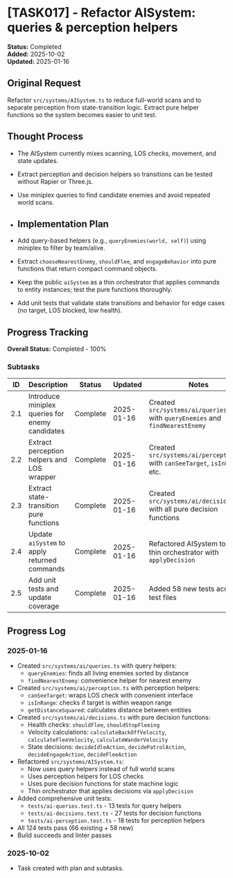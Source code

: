 # [TASK017] - Refactor AISystem: queries & perception helpers

**Status:** Completed  
**Added:** 2025-10-02  
**Updated:** 2025-01-16

## Original Request

Refactor `src/systems/AISystem.ts` to reduce full-world scans and to separate perception from state-transition logic.
Extract pure helper functions so the system becomes easier to unit test.

## Thought Process

- The AISystem currently mixes scanning, LOS checks, movement, and state updates.
- Extract perception and decision helpers so transitions can be tested without Rapier or Three.js.
- Use miniplex queries to find candidate enemies and avoid repeated world scans.

- ## Implementation Plan

- Add query-based helpers (e.g., `queryEnemies(world, self)`) using miniplex to filter by team/alive.
- Extract `chooseNearestEnemy`, `shouldFlee`, and `engageBehavior` into pure functions that return compact command objects.
- Keep the public `aiSystem` as a thin orchestrator that applies commands to entity instances; test the pure functions thoroughly.
- Add unit tests that validate state transitions and behavior for edge cases (no target, LOS blocked, low health).

## Progress Tracking

**Overall Status:** Completed - 100%

### Subtasks

| ID  | Description                                     | Status   | Updated    | Notes                                                                          |
| --- | ----------------------------------------------- | -------- | ---------- | ------------------------------------------------------------------------------ |
| 2.1 | Introduce miniplex queries for enemy candidates | Complete | 2025-01-16 | Created `src/systems/ai/queries.ts` with `queryEnemies` and `findNearestEnemy` |
| 2.2 | Extract perception helpers and LOS wrapper      | Complete | 2025-01-16 | Created `src/systems/ai/perception.ts` with `canSeeTarget`, `isInRange`, etc.  |
| 2.3 | Extract state-transition pure functions         | Complete | 2025-01-16 | Created `src/systems/ai/decisions.ts` with all pure decision functions         |
| 2.4 | Update `aiSystem` to apply returned commands    | Complete | 2025-01-16 | Refactored AISystem to be thin orchestrator with `applyDecision`               |
| 2.5 | Add unit tests and update coverage              | Complete | 2025-01-16 | Added 58 new tests across 3 test files                                         |

## Progress Log

### 2025-01-16

- Created `src/systems/ai/queries.ts` with query helpers:
  - `queryEnemies`: finds all living enemies sorted by distance
  - `findNearestEnemy`: convenience helper for nearest enemy
- Created `src/systems/ai/perception.ts` with perception helpers:
  - `canSeeTarget`: wraps LOS check with convenient interface
  - `isInRange`: checks if target is within weapon range
  - `getDistanceSquared`: calculates distance between entities
- Created `src/systems/ai/decisions.ts` with pure decision functions:
  - Health checks: `shouldFlee`, `shouldStopFleeing`
  - Velocity calculations: `calculateBackOffVelocity`, `calculateFleeVelocity`, `calculateWanderVelocity`
  - State decisions: `decideIdleAction`, `decidePatrolAction`, `decideEngageAction`, `decideFleeAction`
- Refactored `src/systems/AISystem.ts`:
  - Now uses query helpers instead of full world scans
  - Uses perception helpers for LOS checks
  - Uses pure decision functions for state machine logic
  - Thin orchestrator that applies decisions via `applyDecision`
- Added comprehensive unit tests:
  - `tests/ai-queries.test.ts` - 13 tests for query helpers
  - `tests/ai-decisions.test.ts` - 27 tests for decision functions
  - `tests/ai-perception.test.ts` - 18 tests for perception helpers
- All 124 tests pass (66 existing + 58 new)
- Build succeeds and linter passes

### 2025-10-02

- Task created with plan and subtasks.
